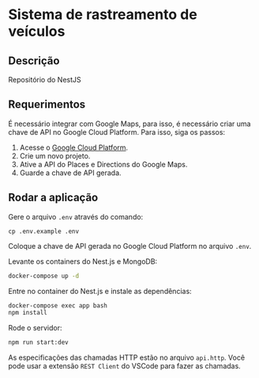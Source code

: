 # Sistema de rastreamento de veículos

## Descrição

Repositório do NestJS

## Requerimentos

É necessário integrar com Google Maps, para isso, é necessário criar uma chave de API no Google Cloud Platform. Para isso, siga os passos:

1. Acesse o [Google Cloud Platform](https://cloud.google.com/).
2. Crie um novo projeto.
3. Ative a API do Places e Directions do Google Maps.
4. Guarde a chave de API gerada.

## Rodar a aplicação

Gere o arquivo `.env` através do comando:

```
cp .env.example .env
```

Coloque a chave de API gerada no Google Cloud Platform no arquivo `.env`.

Levante os containers do Nest.js e MongoDB:

```bash
docker-compose up -d
```

Entre no container do Nest.js e instale as dependências:

```bash
docker-compose exec app bash
npm install
```

Rode o servidor:

```bash
npm run start:dev
```

As especificações das chamadas HTTP estão no arquivo `api.http`. Você pode usar a extensão `REST Client` do VSCode para fazer as chamadas.
